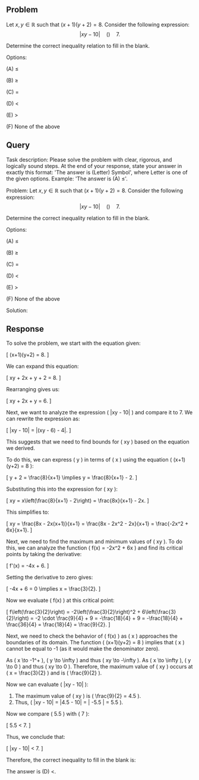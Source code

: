 ## Problem

Let $x, y \in \mathbb{R}$ such that $(x+1)(y+2) = 8$. Consider the following expression:
$$
|xy - 10| \quad () \quad 7.
$$

Determine the correct inequality relation to fill in the blank.

Options:

(A) $\leq$ 

(B) $\geq$

(C) $=$ 

(D) $<$

(E) $>$

(F) None of the above

## Query

Task description: Please solve the problem with clear, rigorous, and logically sound steps. At the end of your response, state your answer in exactly this format: 'The answer is (Letter) Symbol', where Letter is one of the given options. Example: 'The answer is (A) $\leq$'.

Problem: Let $x, y \in \mathbb{R}$ such that $(x+1)(y+2) = 8$. Consider the following expression:
$$
|xy - 10| \quad () \quad 7.
$$

Determine the correct inequality relation to fill in the blank.

Options:

(A) $\leq$ 

(B) $\geq$

(C) $=$ 

(D) $<$

(E) $>$

(F) None of the above

Solution:

## Response

To solve the problem, we start with the equation given:

\[
(x+1)(y+2) = 8.
\]

We can expand this equation:

\[
xy + 2x + y + 2 = 8.
\]

Rearranging gives us:

\[
xy + 2x + y = 6.
\]

Next, we want to analyze the expression \( |xy - 10| \) and compare it to 7. We can rewrite the expression as:

\[
|xy - 10| = |(xy - 6) - 4|.
\]

This suggests that we need to find bounds for \( xy \) based on the equation we derived. 

To do this, we can express \( y \) in terms of \( x \) using the equation \( (x+1)(y+2) = 8 \):

\[
y + 2 = \frac{8}{x+1} \implies y = \frac{8}{x+1} - 2.
\]

Substituting this into the expression for \( xy \):

\[
xy = x\left(\frac{8}{x+1} - 2\right) = \frac{8x}{x+1} - 2x.
\]

This simplifies to:

\[
xy = \frac{8x - 2x(x+1)}{x+1} = \frac{8x - 2x^2 - 2x}{x+1} = \frac{-2x^2 + 6x}{x+1}.
\]

Next, we need to find the maximum and minimum values of \( xy \). To do this, we can analyze the function \( f(x) = -2x^2 + 6x \) and find its critical points by taking the derivative:

\[
f'(x) = -4x + 6.
\]

Setting the derivative to zero gives:

\[
-4x + 6 = 0 \implies x = \frac{3}{2}.
\]

Now we evaluate \( f(x) \) at this critical point:

\[
f\left(\frac{3}{2}\right) = -2\left(\frac{3}{2}\right)^2 + 6\left(\frac{3}{2}\right) = -2 \cdot \frac{9}{4} + 9 = -\frac{18}{4} + 9 = -\frac{18}{4} + \frac{36}{4} = \frac{18}{4} = \frac{9}{2}.
\]

Next, we need to check the behavior of \( f(x) \) as \( x \) approaches the boundaries of its domain. The function \( (x+1)(y+2) = 8 \) implies that \( x \) cannot be equal to -1 (as it would make the denominator zero). 

As \( x \to -1^+ \), \( y \to \infty \) and thus \( xy \to -\infty \). As \( x \to \infty \), \( y \to 0 \) and thus \( xy \to 0 \). Therefore, the maximum value of \( xy \) occurs at \( x = \frac{3}{2} \) and is \( \frac{9}{2} \).

Now we can evaluate \( |xy - 10| \):

1. The maximum value of \( xy \) is \( \frac{9}{2} = 4.5 \).
2. Thus, \( |xy - 10| = |4.5 - 10| = | -5.5 | = 5.5 \).

Now we compare \( 5.5 \) with \( 7 \):

\[
5.5 < 7.
\]

Thus, we conclude that:

\[
|xy - 10| < 7.
\]

Therefore, the correct inequality to fill in the blank is:

The answer is (D) $<$.